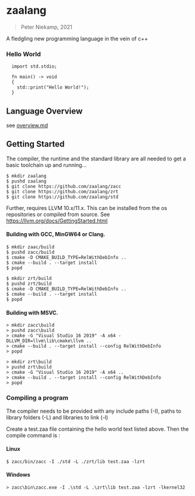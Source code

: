 # zaalang
> Peter Niekamp, 2021

A fledgling new programming language in the vein of c++

### Hello World
```
  import std.stdio;
  
  fn main() -> void
  {
    std::print("Hello World!");
  }
```

## Language Overview
see [overview.md](https://github.com/zaalang/zacc/overview.md)

## Getting Started
The compiler, the runtime and the standard library are all needed to get a basic toolchain up and running...
```
$ mkdir zaalang
$ pushd zaalang
$ git clone https://github.com/zaalang/zacc
$ git clone https://github.com/zaalang/zrt
$ git clone https://github.com/zaalang/std
```

Further, requires LLVM 10.x/11.x. This can be installed from the os repositories or compiled from source. See https://llvm.org/docs/GettingStarted.html

#### Building with GCC, MinGW64 or Clang.
```
$ mkdir zaac/build
$ pushd zacc/build
$ cmake -D CMAKE_BUILD_TYPE=RelWithDebInfo ..
$ cmake --build . --target install
$ popd
```
```
$ mkdir zrt/build
$ pushd zrt/build
$ cmake -D CMAKE_BUILD_TYPE=RelWithDebInfo ..
$ cmake --build . --target install
$ popd
```

#### Building with MSVC.
```
> mkdir zacc\build
> pushd zacc\build
> cmake -G "Visual Studio 16 2019" -A x64 -DLLVM_DIR=llvm\lib\cmake\llvm ..
> cmake --build . --target install --config RelWithDebInfo
> popd
```
```
> mkdir zrt\build
> pushd zrt\build
> cmake -G "Visual Studio 16 2019" -A x64 ..
> cmake --build . --target install --config RelWithDebInfo
> popd
```

### Compiling a program
The compiler needs to be provided with any include paths (-I), paths to library folders (-L) and libraries to link (-l)

Create a test.zaa file containing the hello world text listed above. Then the compile command is :

#### Linux
```
$ zacc/bin/zacc -I ./std -L ./zrt/lib test.zaa -lzrt
```

#### Windows
```
> zacc\bin\zacc.exe -I .\std -L .\zrt\lib test.zaa -lzrt -lkernel32
```
